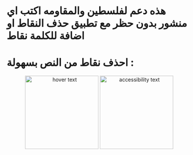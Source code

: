 # هذه دعم لفلسطين والمقاومه اكتب اي منشور بدون حظر مع تطبيق حذف النقاط او اضافة للكلمة نقاط

# احذف نقاط من النص بسهولة :


<p align="center">
  <img src="screen/a1.jpg" width="200" title="hover text">
  <img src="screen/b2.jpg" width="200" alt="accessibility text">
</p>
